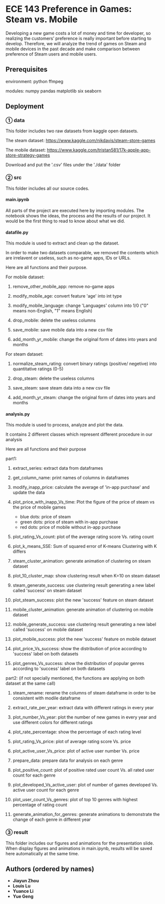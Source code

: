 # ECE 143     Preference in Games: Steam vs. Mobile

Developing a new game costs a lot of money and time for developer, so realizing the customers’ preference is really important before starting to develop. Therefore, we will analyze the trend of games on Steam and mobile devices in the past decade and make comparison between preference of Steam users and mobile users.

## Prerequisites

environment: 
python
ffmpeg

modules:
numpy
pandas
matplotlib
six
seaborn


## Deployment

### ① data

This folder includes two raw datasets from kaggle open datasets.

The steam dataset: https://www.kaggle.com/nikdavis/steam-store-games

The mobile dataset: https://www.kaggle.com/tristan581/17k-apple-app-store-strategy-games

Download and put the '.csv' files under the './data' folder

### ② src

This folder includes all our source codes.

#### main.ipynb

All parts of the project are executed here by importing modules.
The notebook shows the ideas, the process and the results of our project.
It would be the first thing to read to know about what we did.

#### datafile.py

This module is used to extract and clean up the dataset.

In order to make two datasets comparable, we removed the contents which are irrelavent or useless, such as no-game apps, IDs or URLs.

Here are all functions and their purpose.

For mobile dataset:

1. remove_other_mobile_app: remove no-game apps

2. modify_mobile_age: convert feature 'age' into int type

3. modify_mobile_language: change 'Languages' column into 1/0 ("0" means non-English, "1" means English)

4. drop_mobile: delete the useless columns

5. save_mobile: save mobile data into a new csv file

6. add_month_yr_mobile: change the original form of dates into years and months

For steam dataset:

1. normalize_steam_rating: convert binary ratings (positive/ negetive) into quantitative ratings (0-5)

2. drop_steam: delete the useless columns

3. save_steam: save steam data into a new csv file

4. add_month_yr_steam: change the original form of dates into years and months

#### analysis.py

This module is used to process, analyze and plot the data.

It contains 2 different classes which represent different procedure in our analysis

Here are all functions and their purpose

part1:

1. extract_series: extract data from dataframes

2. get_column_name: print names of columns in dataframes

3. modify_inapp_price: calculate the average of 'in-app purchase' and update the data

4. plot_price_with_inapp_Vs_time: Plot the figure of the price of steam vs the price of mobile games
	- blue dots: price of steam
	- green dots: price of steam with in-app purchase
	- red dots: price of mobile without in-app purchase

5. plot_rating_Vs_count: plot of the average rating score Vs. rating count

6. plot_k_means_SSE: Sum of squared error of K-means Clustering with K differs

7. steam_cluster_animation: generate animation of clustering on steam dataset

8. plot_10_cluster_map: show clustering result when K=10 on steam dataset

9. steam_generate_success: use clustering result generating a new label called 'success' on steam dataset

10. plot_steam_success: plot the new 'success' feature on steam dataset

11. mobile_cluster_animation: generate animation of clustering on mobile dataset

12. mobile_generate_success: use clustering result generating a new label called 'success' on mobile dataset

13. plot_mobile_success: plot the new 'success' feature on mobile dataset

14. plot_price_Vs_success: show the distribution of price according to 'success' label on both datasets

15. plot_genres_Vs_success: show the distribution of popular genres according to 'success' label on both datasets

part2: (if not specially mentioned, the functions are applying on both dataset at the same call)

1. steam_rename: rename the columns of steam dataframe in order to be consistent with modile dataframe

2. extract_rate_per_year: extract data with different ratings in every year

3. plot_number_Vs_year: plot the number of new games in every year and use different colors for different ratings

4. plot_rate_percentage: show the percentage of each rating level

5. plot_rating_Vs_price: plot of average rating score Vs. price

6. plot_active_user_Vs_price: plot of active user number Vs. price

7. prepare_data: prepare data for analysis on each genre

8. plot_positive_count: plot of positive rated user count Vs. all rated user count for each genre

9. plot_developed_Vs_active_user: plot of number of games developed Vs. active user count for each genre

10. plot_user_count_Vs_genres: plot of top 10 genres with highest percentage of rating count

11. generate_animation_for_genres: generate animations to demonstrate the change of each genre in different year

### ③ result

This folder includes our figures and animations for the presentation slide. When display figures and animations in main.ipynb, results will be saved here automatically at the same time. 

## Authors (ordered by names)

* **Jiayun Zhou** 
* **Louis Lu** 
* **Yuance Li** 
* **Yue Geng** 

